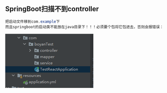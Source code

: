 ## SpringBoot扫描不到controller

```java
把启动文件移到com.example下
而且springboot的启动类不能放在java目录下！！！必须要个包将它包进去，否则会报错误：  
```

![image-20210707133801843](image-20210707133801843.png)